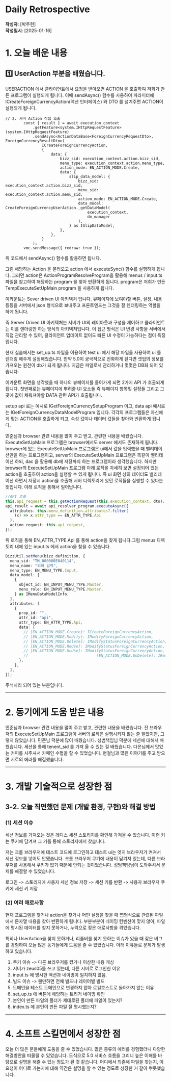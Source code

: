# Daily Retrospective

**작성자**: [박주현]  
**작성일시**: [2025-01-16]

# 1. 오늘 배운 내용

## 1️⃣ UserAction 부분을 배웠습니다.

USERACTION 에서 클라이언트에서 요청을 받아오면 ACTION 을 호출하여 저희가 만든 프로그램이 실행되게 됩니다.
이때 sendAsync() 함수를 사용하여 파라미터에 ICreateForeignCurrencyAction(액션 인터페이스) 와 DTO 를 넘겨주면 ACTION이 실행되게 됩니다.

```TS
// 2. 서버 Action 직접 호출
		const { result } = await execution_context
			.getFeature<system.IHttpRequestFeature>(system.IHttpRequestFeature)
			.sendAsync<ActionDataBase<ForeignCurrencyRequestDto>, ForeignCurrencyResultDto>(
				ICreateForeignCurrencyAction,
				{
					data: {
						bizz_sid: execution_context.action.bizz_sid,
						menu_type: execution_context.action.menu_type,
						action_mode: EN_ACTION_MODE.Create,
						data: {
							slip_data_model: {
								bizz_sid: execution_context.action.bizz_sid,
								menu_sid: execution_context.action.menu_sid,
								action_mode: EN_ACTION_MODE.Create,
								data_model: CreateForeignCurrencyUserAction._getDataModel(
									execution_context,
									dm_manager
								),
							} as ISlipDataModel,
						},
					},
				}
			);
		vmc.sendMessage({ redraw: true });
```

위 코드에서 sendAsync() 함수를 활용하면 됩니다.

그럼 해당하는 Action 을 불러오고 action 에서 executeSync() 함수를 실행하게 됩니다. 그러면 action은 ActionProgramResolveProgram을 활용해 menus / input.ts 파일을 참고하여 해당하는 program 을 찾아 반환하게 됩니다. program은 저희가 만든 TempExecuteSetUpMain program 을 사용하게 됩니다.

이카운트는 Sever driven UI 아키텍처 입니다. 뷰페이지에 보여야할 버튼, 설정, 내용 등등을 서버에서 json 형식으로 보내주고 프론트엔드는 그것을 잘 렌더링하는 역할을 하게 됩니다.

즉 Server Driven UI 아키텍처는 서버가 UI의 레이아웃과 구성을 제어하고 클라이언트는 이를 렌더링만 하는 방식의 아키텍처입니다. 이 접근 방식은 UI 변경 사항을 서버에서 직접 관리할 수 있어, 클라이언트 업데이트 없이도 빠른 UI 수정이 가능하다는 점이 특징입니다.

현재 실습에서는 set_up.ts 파일을 이용하여 test ui 에서 해당 파일을 사용하여 ui 를 렌더링 해주게 설정해줬습니다. 만약 5.0이 궁극적으로 진화하게 된다면 셋업의 정보를 가져오는 원천이 db가 되게 됩니다. 지금은 파일로서 관리하거나 몇몇은 DB화 되어 있습니다.

이카운트 화면을 생각했을 때 하나의 뷰페이지를 들어가게 되면 2가지 API 가 호출되게 됩니다. 첫번째로는 뷰페이지에 뿌려줄 UI 요소들 즉 뷰페이지 항목및 설정들 그리고 그곳에 값이 채워져야할 DATA 관련 API가 호출됩니다.

setup api 로는 예시로 IGetForeignCurrencySetupProgram 이고, data api 예시로는
IGetForeignCurrencyDataModelProgram 입니다. 각각의 프로그램들은 자신에게 맞는 ACTION을 호출하게 되고, 속성 값이나 데이터 값들을 찾아와 반환하게 됩니다.

민준님과 browser 관련 내용을 많이 주고 받고, 관련한 내용을 배웠습니다. ExecuteSetUpMain 프로그램은 browser에서도 server 에서도 존재하게 됩니다. browser에 있는 ExecuteSetUpMain 프로그램은 ui에서 값을 입력했을 때 밸리데이션만을 하는 프로그램이고, server의 ExecuteSetUpMain 프로그램은 똑같이 밸리데이션 하되, dac 을 활용해 db에 저장까지 하는 프로그램이라 생각했습니다. 하지만 browser의 ExecuteSetUpMain 프로그램 아래 로직을 자세히 보면 설정되어 있는 action을 호출하여 action을 실행할 수 있게 됩니다. 즉 ui 화면 상의 데이터도 밸리데이션 하면서 저장시 action을 호출해 서버 디렉토리에 있던 로직들을 실행할 수 있다는 뜻입니다. 아래 로직을 통해서 일어납니다.

```ts
//API 호출
this.api_request = this.getActionRequest(this.execution_context, dto);
api_result = await api_resolver_program.executeAsync({
  attributes: this.menu_definition.attributes?.filter(
    (x) => x.attr_type == EN_ATTR_TYPE.Api
  ),
  action_request: this.api_request,
});
```

위 로직을 통해 EN_ATTR_TYPE.Api 를 통해 action을 찾게 됩니다.그럼 menus 디렉토리 내에 있는 input.ts 에서 action을 찾을 수 있습니다.

```ts
BizzUtil.setMenu(bizz_definition, {
  menu_sid: "TM_000000E040114",
  menu_name: "외화 입력",
  menu_type: EN_MENU_TYPE.Input,
  data_model: [
    {
      object_id: EN_INPUT_MENU_TYPE.Master,
      menu_role: EN_INPUT_MENU_TYPE.Master,
    } as IMenuDataModelInfo,
  ],
  attributes: [
    {
      prop_id: "",
      attr_id: "api",
      attr_type: EN_ATTR_TYPE.Api,
      data: {
        // [EN_ACTION_MODE.Create]: ICreateForeignCurrencyAction,
        // [EN_ACTION_MODE.Modify]: IModifyForeignCurrencyAction,
        // [EN_ACTION_MODE.Delete]: IModifyStatusForeignCurrencyAction,
        // [EN_ACTION_MODE.ReUse]: IModifyStatusForeignCurrencyAction,
        // [EN_ACTION_MODE.UnUse]: IModifyStatusForeignCurrencyAction,
        //                              [EN_ACTION_MODE.UnDelete]: IRemoveForeignCurrencyAction,
      },
    },
  ],
});
```

주석처리 되어 있는 부분입니다.

---

# 2. 동기에게 도움 받은 내용

민준님과 browser 관련 내용을 많이 주고 받고, 관련한 내용을 배웠습니다. 전 브라우저의 ExecuteSetUpMain 프로그램이 서버의 로직은 실행시키지 않는 줄 알았지만, 그렇지 않았습니다. 민준님 덕분에 많이 배웠습니다. 성범책임님 덕분에 세션에 대해서 배웠습니다. 세션을 통해 tenent_sid 를 가져 올 수 있는 걸 배웠습니다.
다은님께서 맛있는 커피를 사주셔서 카페인 수혈을 할 수 있었습니다. 현철님과 많은 이야기를 주고 받으면 서로의 에러를 해결했습니다.

---

# 3. 개발 기술적으로 성장한 점

## 3-2. 오늘 직면했던 문제 (개발 환경, 구현)와 해결 방법

### (1) 세션 이슈

세션 정보를 가져오는 것은 레디스 세션 스토리지를 확인해 가져올 수 있습니다. 이런 키는 쿠키에 담겨져 그 키를 통해 스토리지에서 찾습니다.

저는 크롬 브라우저에 테스트 코드에 로그인하고 테스트 ui는 엣지 브라우저가 켜져서 세션 정보를 넣어도 안됐습니다. 크롬 브라우저 쿠기에 내용이 담겨져 있는데, 다른 브라우저를 사용해서 쿠키가 없기 때문에 안되는 것이었습니다. 성범책임님이 도와주셔서 문제를 해결할 수 있었습니다.

로그인 -> 스토리지에 사용자 세션 정보 저장 -> 세션 키를 반환 -> 사용자 브라우저 쿠키에 세션 키 저장

### (2) 여러 애로사항

현재 프로그램을 찾거나 action을 찾거나 어떤 설정을 찾을 때 맵형식으로 관련된 파일에서 문자열 내용을 찾아 반환하게 됩니다. 부분부분이 네이밍 컨벤션이 맞지 않아, 파일에 명시된 데이터를 찾지 못하거나, 누락으로 잦은 애로사항을 겪었습니다.

특히나 UserAction을 찾지 못하거나, 리졸버를 찾기 못하는 이슈가 있을 때 잦은 버그를 경험하여 오늘 많은 동기들에게 도움을 줄 수 있었습니다.
아래 이유들로 문제가 발생하고 있습니다.

1. 쿠키 이슈 -> 다른 브라우저를 켰거나 이상한 내용 캐싱
2. 서버가 zeus05를 쓰고 있는데, 다른 서버로 로그인한 이유
3. input.ts 에 명시한 액션과 네이밍이 일치하지 않음.
4. 빌드 이슈 -> 웬만하면 전체 빌드나 레이어별 빌드
5. 도메인을 테스트 도메인으로 변경하지 않아 로컬호스트로 돌아가지 않는 이유
6. set_up.ts 에 버튼에 해당하는 트리거 네이밍 확인
7. 본인이 만든 파일의 폴더가 제대로된 폴더에 파일이 있는지?
8. index.ts 에 본인이 만든 파일 잘 명시했는지?

---

# 4. 소프트 스킬면에서 성장한 점

오늘 더 많은 분들에게 도움을 줄 수 있었습니다. 많은 종류의 에러를 경험했더니 다양한 해결방안을 떠올릴 수 있었습니다. 도식으로 5.0 서비스 흐름을 그리니 높은 이해를 바탕으로 설명을 해줄 수 있는 정도가 된 것 같습니다. 어디에서 의존해 파일을 찾는지, 이 요청이 어디로 가는지에 대해 약간은 설명을 할 수 있는 정도로 성장한 거 같아 뿌듯했습니다.
